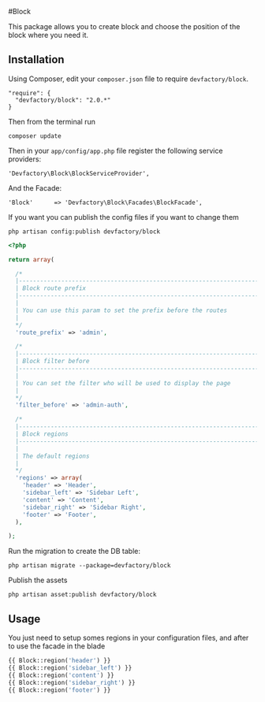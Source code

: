 #Block

This package allows you to create block and choose the position of the block where you need it.

## Installation

Using Composer, edit your `composer.json` file to require `devfactory/block`.

    "require": {
      "devfactory/block": "2.0.*"
    }

Then from the terminal run

    composer update

Then in your `app/config/app.php` file register the following service providers:

    'Devfactory\Block\BlockServiceProvider',

And the Facade:

    'Block'      => 'Devfactory\Block\Facades\BlockFacade',

If you want you can publish the config files if you want to change them

    php artisan config:publish devfactory/block

```php
<?php

return array(

  /*
  |--------------------------------------------------------------------------
  | Block route prefix
  |--------------------------------------------------------------------------
  |
  | You can use this param to set the prefix before the routes
  |
  */
  'route_prefix' => 'admin',

  /*
  |--------------------------------------------------------------------------
  | Block filter before
  |--------------------------------------------------------------------------
  |
  | You can set the filter who will be used to display the page
  |
  */
  'filter_before' => 'admin-auth',

  /*
  |--------------------------------------------------------------------------
  | Block regions
  |--------------------------------------------------------------------------
  |
  | The default regions
  |
  */
  'regions' => array(
    'header' => 'Header',
    'sidebar_left' => 'Sidebar Left',
    'content' => 'Content',
    'sidebar_right' => 'Sidebar Right',
    'footer' => 'Footer',
  ),

);
```

Run the migration to create the DB table:

```
php artisan migrate --package=devfactory/block
```

Publish the assets
```
php artisan asset:publish devfactory/block
```

## Usage

You just need to setup somes regions in your configuration files, and after to use the facade in the blade

```php
{{ Block::region('header') }}
{{ Block::region('sidebar_left') }}
{{ Block::region('content') }}
{{ Block::region('sidebar_right') }}
{{ Block::region('footer') }}
```

